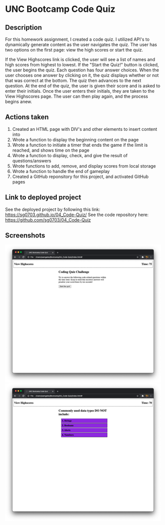 # UNC Bootcamp Code Quiz

## Description

For this homework assignment, I created a code quiz. I utilized API's to dynamically generate content as the user navigates the quiz. The user has two options on the first page: view the high scores or start the quiz. 

If the View Highscores link is clicked, the user will see a list of names and high scores from highest to lowest. If the "Start the Quiz!" button is clicked, the user begins the quiz. Each question has four answer choices. When the user chooses one answer by clicking on it, the quiz displays whether or not that was correct at the bottom. The quiz then advances to the next question. At the end of the quiz, the user is given their score and is asked to enter their initials. Once the user enters their initials, they are taken to the View Highscores page. The user can then play again, and the process begins anew. 


## Actions taken

1. Created an HTML page with DIV's and other elements to insert content into
2. Wrote a function to display the beginning content on the page
3. Wrote a function to initiate a timer that ends the game if the limit is reached, and shows time on the page
4. Wrote a function to display, check, and give the result of questions/answers
5. Wrote functions to add, remove, and display scores from local storage
6. Wrote a function to handle the end of gameplay
7. Created a GitHub reponsitory for this project, and activated GitHub pages

## Link to deployed project

See the deployed project by following this link: https://sg0703.github.io/04_Code-Quiz/
See the code repository here: https://github.com/sg0703/04_Code-Quiz

## Screenshots

![alt text](Assets/images/screen1.png)
![alt text](Assets/images/screen2.png)
